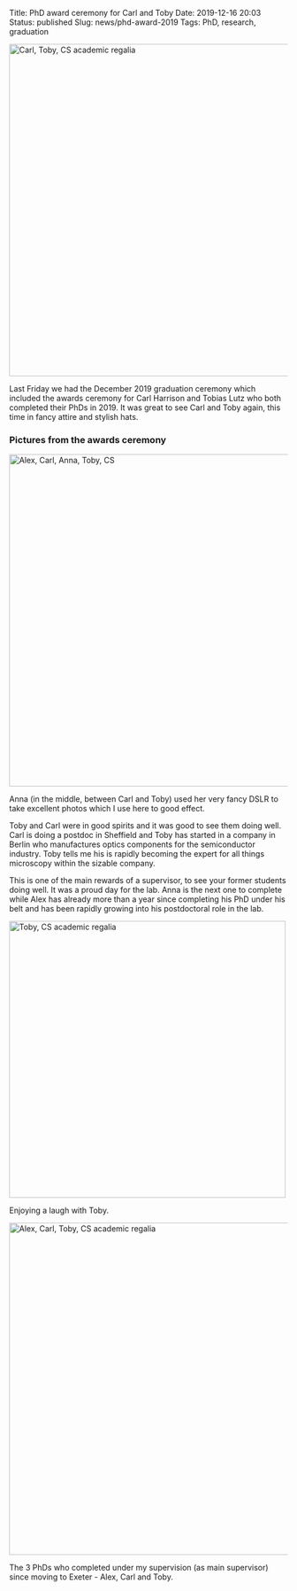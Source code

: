 Title: PhD award ceremony for Carl and Toby
Date: 2019-12-16 20:03
Status: published
Slug: news/phd-award-2019
Tags: PhD, research, graduation

<img align="center" width="600"
src="{static}/images/news/graduation_small.jpg" alt="Carl, Toby, CS academic regalia">

Last Friday we had the December 2019 graduation ceremony which
included the awards ceremony for Carl Harrison and Tobias Lutz who
both completed their PhDs in 2019. It was great to see Carl and Toby
again, this time in fancy attire and stylish hats.


### Pictures from the awards ceremony

<img width="600" src="{static}/images/news/5ofus.jpg" alt="Alex, Carl, Anna, Toby, CS"/>

Anna (in the middle, between Carl and Toby) used her very fancy DSLR to take excellent photos which I use
here to good effect.

Toby and Carl were in good spirits and it was good to see them doing
well. Carl is doing a postdoc in Sheffield and Toby has started in a
company in Berlin who manufactures optics components for the
semiconductor industry. Toby tells me his is rapidly becoming the
expert for all things microscopy within the sizable company.

This is one of the main rewards of a supervisor, to see your former
students doing well. It was a proud day for the lab. Anna is the next
one to complete while Alex has already more than a year since completing his PhD
under his belt and has been rapidly growing into his postdoctoral role in
the lab.

<img align="center" width="500"
src="{static}/images/news/toby_CS.jpg" alt="Toby, CS academic regalia">

Enjoying a laugh with Toby.

<img align="center" width="600"
src="{static}/images/news/4ofus.jpg" alt="Alex, Carl, Toby, CS academic regalia">

The 3 PhDs who completed under my supervision (as main
supervisor) since moving to Exeter - Alex, Carl and Toby.
